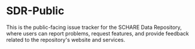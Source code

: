 # SDR-Public
This is the public-facing issue tracker for the SCHARE Data Repository, where users can report problems, request features, and provide feedback related to the repository's website and services.
